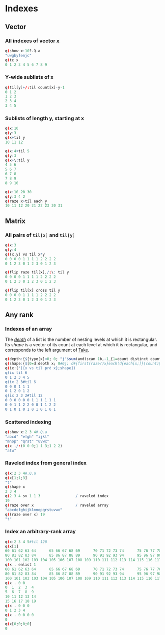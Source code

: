 # Indexes





## Vector

### All indexes of vector x

```q
q)show x:10?.Q.a
"uwgbyfenjc"
q)tc x
0 1 2 3 4 5 6 7 8 9
```


### Y-wide sublists of x

```q
q)til[y]+/:til count[x]-y-1
0 1 2
1 2 3
2 3 4
3 4 5
```


### Sublists of length y, starting at x

```q
q)x:10
q)y:3
q)x+til y
10 11 12

q)x:4+til 5
q)y:3
q)x+\:til y
4 5 6
5 6 7
6 7 8
7 8 9
8 9 10

q)x:10 20 30
q)y:3 4 2
q)raze x+til each y
10 11 12 20 21 22 23 30 31
```



## Matrix

### All pairs of `til[x]` and `til[y]`

```q
q)x:3
q)y:4
q)(x,y) vs til x*y
0 0 0 0 1 1 1 1 2 2 2 2
0 1 2 3 0 1 2 3 0 1 2 3

q)flip raze til[x],/:\: til y
0 0 0 0 1 1 1 1 2 2 2 2
0 1 2 3 0 1 2 3 0 1 2 3

q)flip til[x] cross til y
0 0 0 0 1 1 1 1 2 2 2 2
0 1 2 3 0 1 2 3 0 1 2 3
```


## Any rank

### Indexes of an array

The [_depth_](/q/basics/glossary/#depth) of a list is the number of nesting levels at which it is rectangular. 
Its _shape_ is a vector of its count at each level at which it is rectangular, and corresponds to the left argument of [Take](/q/ref/take/).

```q
q)depth:{$[type[x]<0; 0; "j"$sum(and)scan 1b,-1_{1=count distinct count each x}each(raze\)x]}
q)shape:{$[0=d:depth x; 0#0j; d#{first(raze/)x}each(d{each[x;]}\count)@\:x]}
q)ix:('[{x vs til prd x};shape])
q)ix til 6
0 1 2 3 4 5
q)ix 2 3#til 6
0 0 0 1 1 1
0 1 2 0 1 2
q)ix 2 3 2#til 12
0 0 0 0 0 0 1 1 1 1 1 1
0 0 1 1 2 2 0 0 1 1 2 2
0 1 0 1 0 1 0 1 0 1 0 1
```


### Scattered indexing

```q
q)show x:2 3 4#.Q.a
"abcd" "efgh" "ijkl"
"mnop" "qrst" "uvwx"
q)x ./:(0 0 0;1 1 3;1 2 2)
"atw"
```


### Raveled index from general index

```q
q)x:2 3 4#.Q.a
q)x[1;1;3]
"t"
q)shape x
2 3 4
q)2 3 4 sv 1 1 3                / raveled index
19
q)raze over x                   / raveled array
"abcdefghijklmnopqrstuvwx"
q)(raze over x) 19
"t"
```


### Index an arbitrary-rank array

```q
q)x:2 3 4 5#til 120
q)x[1]
60 61 62 63 64      65 66 67 68 69      70 71 72 73 74      75 76 77 78 79
80 81 82 83 84      85 86 87 88 89      90 91 92 93 94      95 96 97 98 99
100 101 102 103 104 105 106 107 108 109 110 111 112 113 114 115 116 117 118 119
q)x . enlist 1
60 61 62 63 64      65 66 67 68 69      70 71 72 73 74      75 76 77 78 79
80 81 82 83 84      85 86 87 88 89      90 91 92 93 94      95 96 97 98 99
100 101 102 103 104 105 106 107 108 109 110 111 112 113 114 115 116 117 118 119
q)x . 0 0
0  1  2  3  4
5  6  7  8  9
10 11 12 13 14
15 16 17 18 19
q)x . 0 0 0
0 1 2 3 4
q)x . 0 0 0 0
0
q)x[0;0;0;0]
0
```



